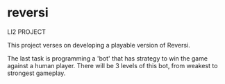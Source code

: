 # reversi
LI2 PROJECT

This project verses on developing a playable version of Reversi.

The last task is programming a 'bot' that has strategy to win the game against a human player.
There will be 3 levels of this bot, from weakest to strongest gameplay.

